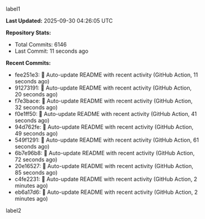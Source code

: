 
label1 
<!-- ACTIVITY_START -->
**Last Updated:** 2025-09-30 04:26:05 UTC

**Repository Stats:**
- Total Commits: 6146
- Last Commit: 11 seconds ago

**Recent Commits:**
- fee251e3: 🤖 Auto-update README with recent activity (GitHub Action, 11 seconds ago)
- 91273191: 🤖 Auto-update README with recent activity (GitHub Action, 20 seconds ago)
- f7e3bace: 🤖 Auto-update README with recent activity (GitHub Action, 32 seconds ago)
- f0e1ff50: 🤖 Auto-update README with recent activity (GitHub Action, 41 seconds ago)
- 94d762fe: 🤖 Auto-update README with recent activity (GitHub Action, 49 seconds ago)
- 549f1291: 🤖 Auto-update README with recent activity (GitHub Action, 61 seconds ago)
- 6b7e96b8: 🤖 Auto-update README with recent activity (GitHub Action, 72 seconds ago)
- 20e16527: 🤖 Auto-update README with recent activity (GitHub Action, 85 seconds ago)
- c4fe2231: 🤖 Auto-update README with recent activity (GitHub Action, 2 minutes ago)
- eb6a17d6: 🤖 Auto-update README with recent activity (GitHub Action, 2 minutes ago)
<!-- ACTIVITY_END -->

label2
